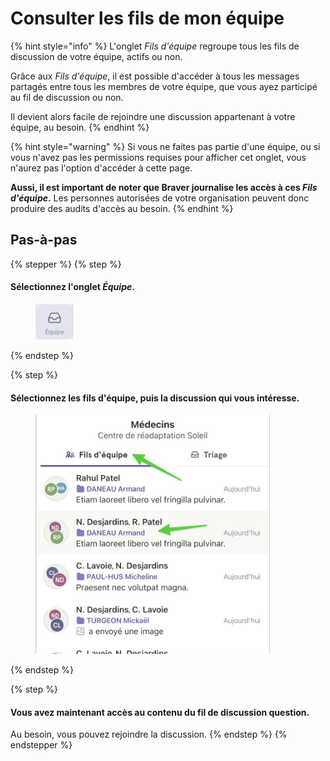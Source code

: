# Consulter les fils de mon équipe

{% hint style="info" %}
L'onglet _Fils d'équipe_ regroupe tous les fils de discussion de votre équipe, actifs ou non.&#x20;

Grâce aux _Fils d'équipe_, il est possible d'accéder à tous les messages partagés entre tous les membres de votre équipe, que vous ayez participé au fil de discussion ou non.

Il devient alors facile de rejoindre une discussion appartenant à votre équipe, au besoin.
{% endhint %}

{% hint style="warning" %}
Si vous ne faites pas partie d'une équipe, ou si vous n'avez pas les permissions requises pour afficher cet onglet, vous n'aurez pas l'option d'accéder à cette page.

**Aussi, il est important de noter que Braver journalise les accès à ces&#x20;**_**Fils d'équipe**_**.** Les personnes autorisées de votre organisation peuvent donc produire des audits d'accès au besoin.
{% endhint %}

## Pas-à-pas

{% stepper %}
{% step %}
#### Sélectionnez l'onglet _Équipe_.

<div align="left"><figure><img src="../../.gitbook/assets/consulter-les-fils-de-mon-equipe - Step 1.jpeg" alt="" width="61"><figcaption></figcaption></figure></div>
{% endstep %}

{% step %}
#### Sélectionnez les fils d'équipe, puis la discussion qui vous intéresse.

<div align="left"><figure><img src="../../.gitbook/assets/consulter-les-fils-de-mon-equipe - Step 2.jpeg" alt="" width="375"><figcaption></figcaption></figure></div>
{% endstep %}

{% step %}
#### Vous avez maintenant accès au contenu du fil de discussion question.

Au besoin, vous pouvez rejoindre la discussion.
{% endstep %}
{% endstepper %}
